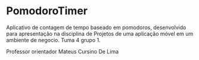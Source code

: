 # PomodoroTimer

Aplicativo de contagem de tempo baseado em pomodoros, desenvolvido para apresentação na disciplina de Projetos de uma aplicação móvel em um ambiente de negocio. Tuma 4 grupo 1.

Professor orientador Mateus Cursino De Lima
